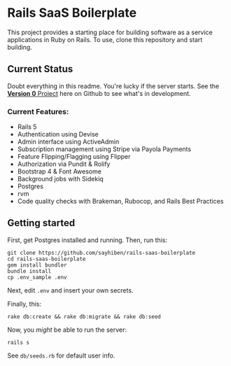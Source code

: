 # Rails SaaS Boilerplate

This project provides a starting place for building software as a service applications in Ruby on Rails. To use, clone this repository and start building. 

## Current Status

Doubt everything in this readme. You're lucky if the server starts. See the [**Version 0** Project](https://github.com/sayhiben/rails-saas-boilerplate/projects/1) here on Github to see what's in development.

### Current Features:

- Rails 5
- Authentication using Devise
- Admin interface using ActiveAdmin
- Subscription management using Stripe via Payola Payments
- Feature Flipping/Flagging using Flipper
- Authorization via Pundit & Rolify
- Bootstrap 4 & Font Awesome
- Background jobs with Sidekiq
- Postgres
- rvm
- Code quality checks with Brakeman, Rubocop, and Rails Best Practices

## Getting started
First, get Postgres installed and running. Then, run this:
```
git clone https://github.com/sayhiben/rails-saas-boilerplate
cd rails-saas-boilerplate
gem install bundler
bundle install
cp .env_sample .env
```

Next, edit `.env` and insert your own secrets.

Finally, this:
```
rake db:create && rake db:migrate && rake db:seed
```

Now, you _might_ be able to run the server: 
```
rails s
```

See `db/seeds.rb` for default user info.
